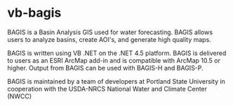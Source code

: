 # vb-bagis

BAGIS is a Basin Analysis GIS used for water forecasting. BAGIS allows users to analyze basins, create AOI's, and generate 
high quality maps. 

BAGIS is written using VB .NET on the .NET 4.5 platform. BAGIS is delivered to users as an ESRI ArcMap add-in and is
compatible with ArcMap 10.5 or higher. Output from BAGIS can be used with BAGIS-H and BAGIS-P. 

BAGIS is maintained by a team of developers at Portland State University in cooperation with the USDA-NRCS National Water 
and Climate Center (NWCC)
